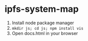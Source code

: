 # ipfs-system-map

1. Install node package manager
2. `mkdir js; cd js; npm install vis`
3. Open docs.html in your browser
